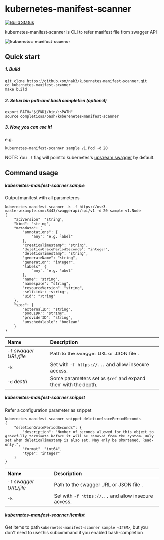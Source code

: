 kubernetes-manifest-scanner
==============

[![Build Status](https://travis-ci.org/nak3/kubernetes-manifest-scanner.svg?branch=master)](https://travis-ci.org/nak3/kubernetes-manifest-scanner)

kubernetes-manifest-scanner is CLI to refer manifest file from swagger API

![kubernetes-manifest-scanner](https://raw.githubusercontent.com/wiki/nak3/kubernetes-manifest-scanner/gif/kms-command.gif)

Quick start
-----

##### 1. Build

~~~
git clone https://github.com/nak3/kubernetes-manifest-scanner.git
cd kubernetes-manifest-scanner
make build
~~~

##### 2. Setup bin path and bash completion (optional)

~~~
export PATH="${PWD}/bin/:$PATH"
source completions/bash/kuberenetes-manifest-scanner
~~~

##### 3. Now, you can use it!

e.g.
~~~
kubernetes-manifest-scanner sample v1.Pod -d 20
~~~

NOTE: You `-f` flag will point to kubernetes's [upstream swagger](https://raw.githubusercontent.com/kubernetes/kubernetes/master/api/swagger-spec/v1.json) by default.

Command usage
----

##### kubernetes-manifest-scanner sample

Output manifest with all parameteres

~~~
kubernetes-manifest-scanner -k -f https://ose3-master.example.com:8443/swaggerapi/api/v1 -d 20 sample v1.Node
{
	"apiVersion": "string",
	"kind": "string",
	"metadata": {
		"annotations": {
			"any": "e.g. label"
		},
		"creationTimestamp": "string",
		"deletionGracePeriodSeconds": "integer",
		"deletionTimestamp": "string",
		"generateName": "string",
		"generation": "integer",
		"labels": {
			"any": "e.g. label"
		},
		"name": "string",
		"namespace": "string",
		"resourceVersion": "string",
		"selfLink": "string",
		"uid": "string"
	},
	"spec": {
		"externalID": "string",
		"podCIDR": "string",
		"providerID": "string",
		"unschedulable": "boolean"
	}
}

~~~


| Name                       | Description                                             |
|:---------------------------|:--------------------------------------------------------|
|`-f` *swagger URL/file*     | Path to the swagger URL or JSON file .                  |
|`-k`                        | Set with `-f https://...` and allow insecure access.    |
|`-d` *depth*                | Some parameters set as `$ref` and expand them with the depth.|


##### kubernetes-manifest-scanner snippet

Refer a configuration parameter as snippet

~~~
kubernetes-manifest-scanner snippet deletionGracePeriodSeconds
{
	"deletionGracePeriodSeconds": {
		"description": "Number of seconds allowed for this object to gracefully terminate before it will be removed from the system. Only set when deletionTimestamp is also set. May only be shortened. Read-only.",
		"format": "int64",
		"type": "integer"
	}
}
~~~

| Name                       | Description                                             |
|:---------------------------|:--------------------------------------------------------|
|`-f` *swagger URL/file*     | Path to the swagger URL or JSON file .                  |
|`-k`                        | Set with `-f https://...` and allow insecure access.    |


##### kubernetes-manifest-scanner itemlist

Get items to path `kubernetes-manifest-scanner sample <ITEM>`, but you don't need to use this subcommand if you enabled bash-completion.
